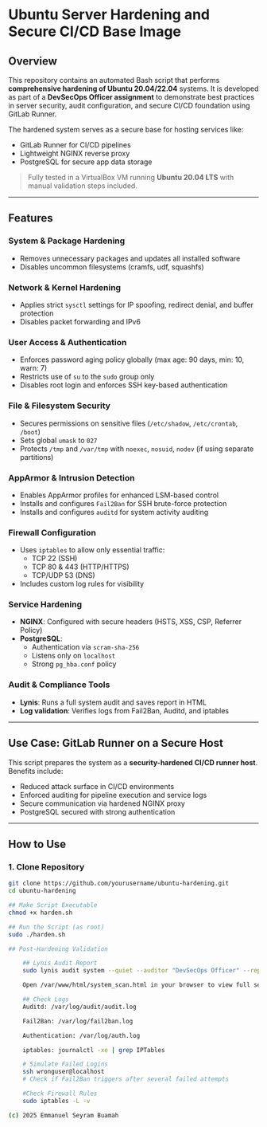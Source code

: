 # Ubuntu Server Hardening and Secure CI/CD Base Image

## Overview

This repository contains an automated Bash script that performs **comprehensive hardening of Ubuntu 20.04/22.04** systems. It is developed as part of a **DevSecOps Officer assignment** to demonstrate best practices in server security, audit configuration, and secure CI/CD foundation using GitLab Runner.

The hardened system serves as a secure base for hosting services like:
- GitLab Runner for CI/CD pipelines
- Lightweight NGINX reverse proxy
- PostgreSQL for secure app data storage

> Fully tested in a VirtualBox VM running **Ubuntu 20.04 LTS** with manual validation steps included.

---

## Features

### System & Package Hardening
- Removes unnecessary packages and updates all installed software
- Disables uncommon filesystems (cramfs, udf, squashfs)

### Network & Kernel Hardening
- Applies strict `sysctl` settings for IP spoofing, redirect denial, and buffer protection
- Disables packet forwarding and IPv6

### User Access & Authentication
- Enforces password aging policy globally (max age: 90 days, min: 10, warn: 7)
- Restricts use of `su` to the `sudo` group only
- Disables root login and enforces SSH key-based authentication

### File & Filesystem Security
- Secures permissions on sensitive files (`/etc/shadow`, `/etc/crontab`, `/boot`)
- Sets global `umask` to `027`
- Protects `/tmp` and `/var/tmp` with `noexec`, `nosuid`, `nodev` (if using separate partitions)

### AppArmor & Intrusion Detection
- Enables AppArmor profiles for enhanced LSM-based control
- Installs and configures `Fail2Ban` for SSH brute-force protection
- Installs and configures `auditd` for system activity auditing

### Firewall Configuration
- Uses `iptables` to allow only essential traffic:
  - TCP 22 (SSH)
  - TCP 80 & 443 (HTTP/HTTPS)
  - TCP/UDP 53 (DNS)
- Includes custom log rules for visibility

### Service Hardening
- **NGINX**: Configured with secure headers (HSTS, XSS, CSP, Referrer Policy)
- **PostgreSQL**:
  - Authentication via `scram-sha-256`
  - Listens only on `localhost`
  - Strong `pg_hba.conf` policy

### Audit & Compliance Tools
- **Lynis**: Runs a full system audit and saves report in HTML
- **Log validation**: Verifies logs from Fail2Ban, Auditd, and iptables

---

## Use Case: GitLab Runner on a Secure Host

This script prepares the system as a **security-hardened CI/CD runner host**. Benefits include:
- Reduced attack surface in CI/CD environments
- Enforced auditing for pipeline execution and service logs
- Secure communication via hardened NGINX proxy
- PostgreSQL secured with strong authentication

---

## How to Use

### 1. Clone Repository
```bash
git clone https://github.com/yourusername/ubuntu-hardening.git
cd ubuntu-hardening

## Make Script Executable
chmod +x harden.sh

## Run the Script (as root)
sudo ./harden.sh

## Post-Hardening Validation

    ## Lynis Audit Report
    sudo lynis audit system --quiet --auditor "DevSecOps Officer" --report-file /var/www/html/system_scan.html

    Open /var/www/html/system_scan.html in your browser to view full security scan results.

    ## Check Logs
    Auditd: /var/log/audit/audit.log

    Fail2Ban: /var/log/fail2ban.log

    Authentication: /var/log/auth.log

    iptables: journalctl -xe | grep IPTables

    # Simulate Failed Logins
    ssh wronguser@localhost
    # Check if Fail2Ban triggers after several failed attempts

    #Check Firewall Rules
    sudo iptables -L -v

(c) 2025 Emmanuel Seyram Buamah